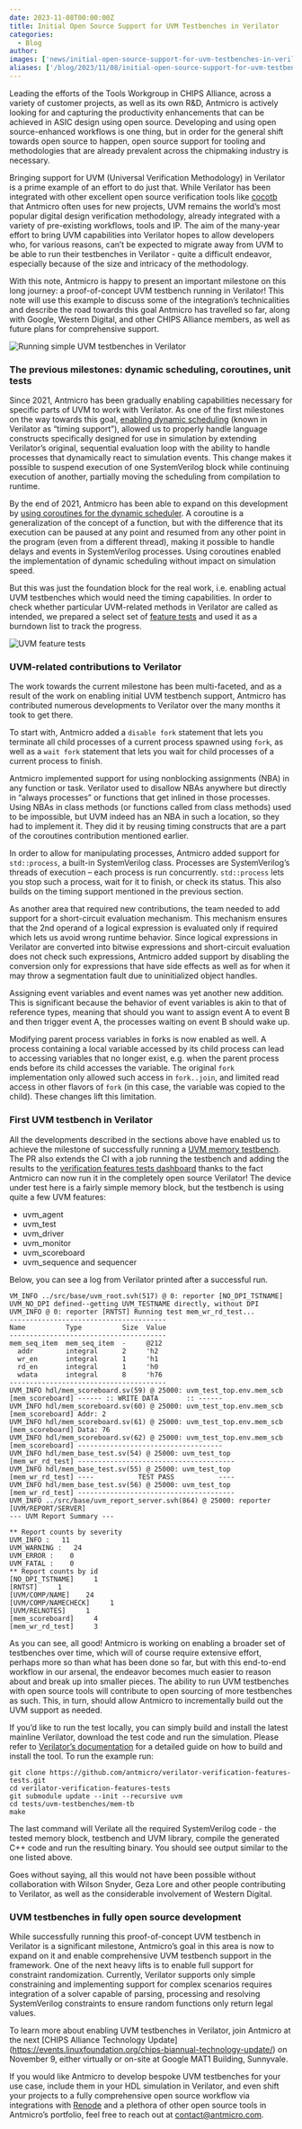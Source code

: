 ```yaml
---
date: 2023-11-08T00:00:00Z
title: Initial Open Source Support for UVM Testbenches in Verilator
categories:
  - Blog
author:  
images: ['news/initial-open-source-support-for-uvm-testbenches-in-verilator/UVM-Testbenches-in-Verilator-thumbnail.svg']
aliases: ['/blog/2023/11/08/initial-open-source-support-for-uvm-testbenches-in-verilator/']
---
```



Leading the efforts of the Tools Workgroup in CHIPS Alliance, across a variety of customer projects, as well as its own R&D, Antmicro is actively looking for and capturing the productivity enhancements that can be achieved in ASIC design using open source. Developing and using open source-enhanced workflows is one thing, but in order for the general shift towards open source to happen, open source support for tooling and methodologies that are already prevalent across the chipmaking industry is necessary.

Bringing support for UVM (Universal Verification Methodology) in Verilator is a prime example of an effort to do just that. While Verilator has been integrated with other excellent open source verification tools like [cocotb](https://github.com/cocotb/cocotb) that Antmicro often uses for new projects, UVM remains the world’s most popular digital design verification methodology, already integrated with a variety of pre-existing workflows, tools and IP. The aim of the many-year effort to bring UVM capabilities into Verilator hopes to allow developers who, for various reasons, can’t be expected to migrate away from UVM to be able to run their testbenches in Verilator - quite a difficult endeavor, especially because of the size and intricacy of the methodology. 

With this note, Antmicro is happy to present an important milestone on this long journey: a proof-of-concept UVM testbench running in Verilator! This note will use this example to discuss some of the integration’s technicalities and describe the road towards this goal Antmicro has travelled so far, along with Google, Western Digital, and other CHIPS Alliance members, as well as future plans for comprehensive support.


![Running simple UVM testbenches in Verilator](UVM-Testbenches-in-Verilator.png)

### The previous milestones: dynamic scheduling, coroutines, unit tests

Since 2021, Antmicro has been gradually enabling capabilities necessary for specific parts of UVM to work with Verilator. As one of the first milestones on the way towards this goal, [enabling dynamic scheduling](https://antmicro.com/blog/2021/05/dynamic-scheduling-in-verilator/) (known in Verilator as “timing support”), allowed us to properly handle language constructs specifically designed for use in simulation by extending Verilator’s original, sequential evaluation loop with the ability to handle processes that dynamically react to simulation events. This change makes it possible to suspend execution of one SystemVerilog block while continuing execution of another, partially moving the scheduling from compilation to runtime.

By the end of 2021, Antmicro has been able to expand on this development by [using coroutines for the dynamic scheduler](https://antmicro.com/blog/2021/12/coroutines-for-dynamic-scheduling-in-verilator/). A coroutine is a generalization of the concept of a function, but with the difference that its execution can be paused at any point and resumed from any other point in the program (even from a different thread), making it possible to handle delays and events in SystemVerilog processes. Using coroutines enabled the implementation of dynamic scheduling without impact on simulation speed.

But this was just the foundation block for the real work, i.e. enabling actual UVM testbenches which would need the timing capabilities. In order to check whether particular UVM-related methods in Verilator are called as intended, we prepared a select set of [feature tests](https://antmicro.github.io/verilator-verification-features-tests/log.html#s1-s15) and used it as a burndown list to track the progress. 


![UVM feature tests](UVM-Testbenches-in-Verilator-log.png)

### UVM-related contributions to Verilator

The work towards the current milestone has been multi-faceted, and as a result of the work on enabling initial UVM testbench support, Antmicro has contributed numerous developments to Verilator over the many months it took to get there.

To start with, Antmicro  added a `disable fork` statement that lets you terminate all child processes of a current process spawned using `fork`, as well as a `wait fork` statement that lets you wait for child processes of a current process to finish.

Antmicro  implemented support for using nonblocking assignments (NBA) in any function or task. Verilator used to disallow NBAs anywhere but directly in “always processes” or functions that get inlined in those processes. Using NBAs in class methods (or functions called from class methods) used to be impossible, but UVM indeed has an NBA in such a location, so they  had to implement it. They  did it by reusing timing constructs that are a part of the coroutines contribution mentioned earlier.

In order to allow for manipulating processes, Antmicro  added support for `std::process`, a built-in SystemVerilog class. Processes are SystemVerilog’s threads of execution – each process is run concurrently. `std::process` lets you stop such a process, wait for it to finish, or check its status. This also builds on the timing support mentioned in the previous section.

As another area that required new contributions, the team  needed to add support for a short-circuit evaluation mechanism. This mechanism ensures that the 2nd operand of a logical expression is evaluated only if required which lets us avoid wrong runtime behavior. Since logical expressions in Verilator are converted into bitwise expressions and short-circuit evaluation does not check such expressions, Antmicro added support by disabling the conversion only for expressions that have side effects as well as for when it may throw a segmentation fault due to uninitialized object handles.

Assigning event variables and event names was yet another new addition. This is significant because the behavior of event variables is akin to that of reference types, meaning that should you want to assign event A to event B and then trigger event A, the processes waiting on event B should wake up.

Modifying parent process variables in forks is now enabled as well. A process containing a local variable accessed by its child process can lead to accessing variables that no longer exist, e.g. when the parent process ends before its child accesses the variable. The original `fork` implementation only allowed such access in `fork..join`, and limited read access in other flavors of `fork` (in this case, the variable was copied to the child). These changes lift this limitation.

### First UVM testbench in Verilator

All the developments described in the sections above have enabled us to achieve the milestone of successfully running a [UVM memory testbench](https://github.com/antmicro/verilator-verification-features-tests/pull/421). The PR also extends the CI with a job running the testbench and adding the results to the [verification features tests dashboard](https://antmicro.github.io/verilator-verification-features-tests/log.html#s1-s14) thanks to the fact Antmicro  can now run it in the completely open source Verilator! The device under test here is a fairly simple memory block, but the testbench is using quite a few UVM features:

* uvm_agent
* uvm_test
* uvm_driver
* uvm_monitor
* uvm_scoreboard
* uvm_sequence and sequencer

Below, you can see a log from Verilator printed after a successful run.

```
VM_INFO ../src/base/uvm_root.svh(517) @ 0: reporter [NO_DPI_TSTNAME] UVM_NO_DPI defined--getting UVM_TESTNAME directly, without DPI
UVM_INFO @ 0: reporter [RNTST] Running test mem_wr_rd_test...
---------------------------------------
Name          Type          Size  Value
---------------------------------------
mem_seq_item  mem_seq_item  -     @212
  addr        integral      2     'h2
  wr_en       integral      1     'h1
  rd_en       integral      1     'h0
  wdata       integral      8     'h76
---------------------------------------
UVM_INFO hdl/mem_scoreboard.sv(59) @ 25000: uvm_test_top.env.mem_scb [mem_scoreboard] ------ :: WRITE DATA       :: ------
UVM_INFO hdl/mem_scoreboard.sv(60) @ 25000: uvm_test_top.env.mem_scb [mem_scoreboard] Addr: 2
UVM_INFO hdl/mem_scoreboard.sv(61) @ 25000: uvm_test_top.env.mem_scb [mem_scoreboard] Data: 76
UVM_INFO hdl/mem_scoreboard.sv(62) @ 25000: uvm_test_top.env.mem_scb [mem_scoreboard] ------------------------------------
UVM_INFO hdl/mem_base_test.sv(54) @ 25000: uvm_test_top [mem_wr_rd_test] ---------------------------------------
UVM_INFO hdl/mem_base_test.sv(55) @ 25000: uvm_test_top [mem_wr_rd_test] ----           TEST PASS           ----
UVM_INFO hdl/mem_base_test.sv(56) @ 25000: uvm_test_top [mem_wr_rd_test] ---------------------------------------
UVM_INFO ../src/base/uvm_report_server.svh(864) @ 25000: reporter [UVM/REPORT/SERVER]
--- UVM Report Summary ---

** Report counts by severity
UVM_INFO :   11
UVM_WARNING :   24
UVM_ERROR :    0
UVM_FATAL :    0
** Report counts by id
[NO_DPI_TSTNAME]     1
[RNTST]     1
[UVM/COMP/NAME]    24
[UVM/COMP/NAMECHECK]     1
[UVM/RELNOTES]     1
[mem_scoreboard]     4
[mem_wr_rd_test]     3
```

As you can see, all good! Antmicro is working on enabling a broader set of testbenches over time, which will of course require extensive effort, perhaps more so than what has been done so far, but with this end-to-end workflow in our arsenal, the endeavor becomes much easier to reason about and break up into smaller pieces.  The ability to run UVM testbenches with open source tools will contribute to open sourcing of more testbenches as such. This, in turn, should allow Antmicro  to incrementally build out the UVM support as needed.

If you’d like to run the test locally, you can simply build and install the latest mainline Verilator, download the test code and run the simulation. Please refer to [Verilator’s documentation](https://verilator.org/guide/latest/install.html#detailed-build-instructions) for a detailed guide on how to build and install the tool. To run the example run:

```
git clone https://github.com/antmicro/verilator-verification-features-tests.git
cd verilator-verification-features-tests
git submodule update --init --recursive uvm
cd tests/uvm-testbenches/mem-tb
make 
```

The last command will Verilate all the required SystemVerilog code - the tested memory block, testbench and UVM library, compile the generated C++ code and run the resulting binary. You should see output similar to the one listed above.

Goes without saying, all this would not have been possible without collaboration with Wilson Snyder, Geza Lore and other people contributing to Verilator, as well as the considerable involvement of Western Digital.

### UVM testbenches in fully open source development

While successfully running this proof-of-concept UVM testbench in Verilator is a significant milestone, Antmicro’s goal in this area is now to expand on it and enable comprehensive UVM testbench support in the framework. One of the next heavy lifts is to enable full support for constraint randomization. Currently, Verilator supports only simple constraining and implementing support for complex scenarios requires integration of a solver capable of parsing, processing and resolving SystemVerilog constraints to ensure random functions only return legal values.

To learn more about enabling UVM testbenches in Verilator, join Antmicro at the next [CHIPS Alliance Technology Update] (https://events.linuxfoundation.org/chips-biannual-technology-update/) on November 9, either virtually or on-site at Google MAT1 Building, Sunnyvale.   

If you would like Antmicro to develop bespoke UVM testbenches for your use case, include them in your HDL simulation in Verilator, and even shift your projects to a fully comprehensive open source workflow via integrations with [Renode](https://renode.io) and a plethora of other open source tools in Antmicro’s portfolio, feel free to reach out at [contact@antmicro.com](mailto:contact@antmicro.com).

